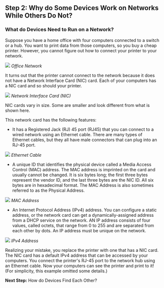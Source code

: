 
## Step 2: Why do Some Devices Work on Networks While Others Do Not?

### What do Devices Need to Run on a Network?
Suppose you have a home office with four computers connected to a switch or a hub. You want to print data from those computers, so you buy a cheap printer. However, you cannot figure out how to connect your printer to your network.

![](/posts/files/networking-101-the-basics/assets/images/office-network.png)
*Office Network*

It turns out that the printer cannot connect to the network because it does not have a Network Interface Card (NIC) card. Each of your computers has a NIC card and so should your printer.

![](/posts/files/networking-101-the-basics/assets/images/nic-card.png)
*Network Interface Card (NIC)*

NIC cards vary in size. Some are smaller and look different from what is shown here.

This network card has the following features:
* It has a Registered Jack (RJ) 45 port (RJ45) that you can connect to a wired network using an Ethernet cable. There are many types of Ethernet cables, but they all have male connectors that can plug into an RJ-45 port.

![](/posts/files/networking-101-the-basics/assets/images/ethernet-cable.png)
*Ethernet Cable*

* A unique ID that identifies the physical device called a Media Access Control (MAC) address. The MAC address is imprinted on the card and usually cannot be changed. It is six bytes long;  the first three bytes represent the vendor ID, and the last three bytes are the NIC ID. All six bytes are in hexadecimal format. The MAC Address is also sometimes referred to as the Physical Address.

![](/posts/files/networking-101-the-basics/assets/images/mac-address.png)
*MAC Address*

* An Internet Protocol Address (IPv4) address. You can configure a static address, or the network card can get a dynamically-assigned address from a DHCP service on the network. AN IP address consists of four values, called octets, that range from 0 to 255 and are separated from each other by dots. An IP address must be unique on the network.

![](/posts/files/networking-101-the-basics/assets/images/ipv4-address.png)
*IPv4 Address*

Realizing your mistake, you replace the printer with one that has a NIC card. The NIC card has a default IPv4 address that can be accessed by your computers. You connect the printer's RJ-45 port to the network hub using an Ethernet cable. Now your computers can see the printer and print to it! (For simplicity, this example omitted some details.)

**Next Step:**  How do Devices Find Each Other?
